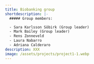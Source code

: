 ```yaml
---
title: Biobanking group
shortdescription: |-
  ##### Group members:

  - Sara Karlsson Söbirk (Group leader)
  - Mark Bailey (Group leader)
  - Rens Zonneveld
  - Laura Nabarro
  - Adriana Calderaro
description: XXX
image: /assets/projects/project1-1.webp
---
```


